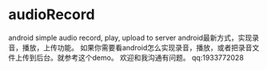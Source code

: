 # audioRecord
android simple audio record, play, upload to server
android最新方式，实现录音，播放，上传功能。
如果你需要看android怎么实现录音，播放，或者把录音文件上传到后台。就参考这个demo。
欢迎和我沟通有问题。
qq:1933772028
